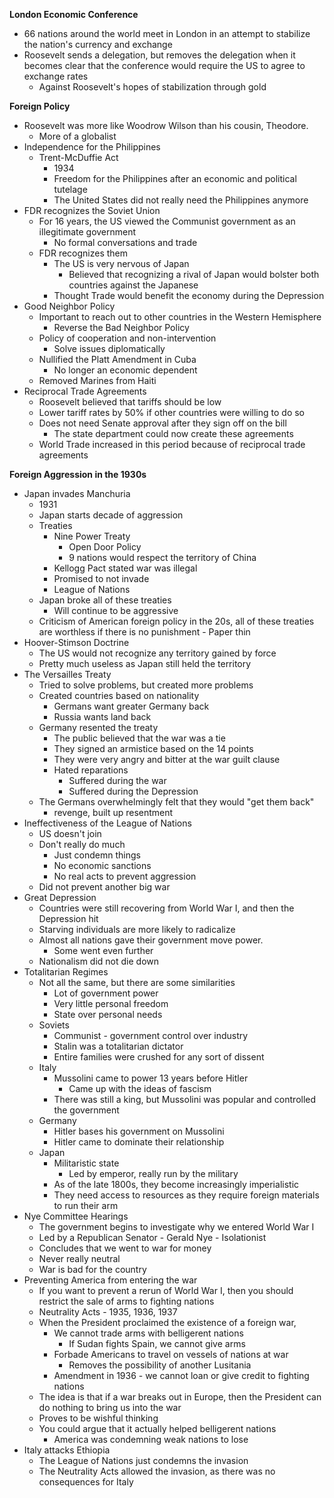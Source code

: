 **London Economic Conference**
- 66 nations around the world meet in London in an attempt to stabilize the nation's currency and exchange
- Roosevelt sends a delegation, but removes the delegation when it becomes clear that the conference would require the US to agree to exchange rates
	- Against Roosevelt's hopes of stabilization through gold

**Foreign Policy**
- Roosevelt was more like Woodrow Wilson than his cousin, Theodore. 
	- More of a globalist
- Independence for the Philippines
	- Trent-McDuffie Act
		- 1934
		- Freedom for the Philippines after an economic and political tutelage 
		- The United States did not really need the Philippines anymore
- FDR recognizes the Soviet Union
	- For 16 years, the US viewed the Communist government as an illegitimate government
		- No formal conversations and trade
	- FDR recognizes them
		- The US is very nervous of Japan
			- Believed that recognizing a rival of Japan would bolster both countries against the Japanese
		- Thought Trade would benefit the economy during the Depression
- Good Neighbor Policy
	- Important to reach out to other countries in the Western Hemisphere
		- Reverse the Bad Neighbor Policy
	- Policy of cooperation and non-intervention
		- Solve issues diplomatically
	- Nullified the Platt Amendment in Cuba
		- No longer an economic dependent
	- Removed Marines from Haiti
- Reciprocal Trade Agreements
	- Roosevelt believed that tariffs should be low
	- Lower tariff rates by 50% if other countries were willing to do so
	- Does not need Senate approval after they sign off on the bill
		- The state department could now create these agreements
	- World Trade increased in this period because of reciprocal trade agreements

**Foreign Aggression in the 1930s**
- Japan invades Manchuria
	- 1931
	- Japan starts decade of aggression
	- Treaties
		- Nine Power Treaty
			- Open Door Policy
			- 9 nations would respect the territory of China
		- Kellogg Pact stated war was illegal
		- Promised to not invade
		- League of Nations
	- Japan broke all of these treaties
		- Will continue to be aggressive
	- Criticism of American foreign policy in the 20s, all of these treaties are worthless if there is no punishment - Paper thin
- Hoover-Stimson Doctrine
	- The US would not recognize any territory gained by force
	- Pretty much useless as Japan still held the territory
- The Versailles Treaty
	- Tried to solve problems, but created more problems
	- Created countries based on nationality
		- Germans want greater Germany back
		- Russia wants land back
	- Germany resented the treaty
		- The public believed that the war was a tie
		- They signed an armistice based on the 14 points
		- They were very angry and bitter at the war guilt clause
		- Hated reparations
			- Suffered during the war
			- Suffered during the Depression
	- The Germans overwhelmingly felt that they would "get them back"
		- revenge, built up resentment
- Ineffectiveness of the League of Nations
	- US doesn't join
	- Don't really do much
		- Just condemn things
		- No economic sanctions
		- No real acts to prevent aggression
	- Did not prevent another big war
- Great Depression
	- Countries were still recovering from World War I, and then the Depression hit
	- Starving individuals are more likely to radicalize
	- Almost all nations gave their government move power. 
		- Some went even further
	- Nationalism did not die down
- Totalitarian Regimes
	- Not all the same, but there are some similarities
		- Lot of government power
		- Very little personal freedom
		- State over personal needs
	- Soviets
		- Communist - government control over industry
		- Stalin was a totalitarian dictator
		- Entire families were crushed for any sort of dissent
	- Italy
		- Mussolini came to power 13 years before Hitler
			- Came up with the ideas of fascism
		- There was still a king, but Mussolini was popular and controlled the government
	- Germany
		- Hitler bases his government on Mussolini
		- Hitler came to dominate their relationship
	- Japan
		- Militaristic state
			- Led by emperor, really run by the military
		- As of the late 1800s, they become increasingly imperialistic
		- They need access to resources as they require foreign materials to run their arm
- Nye Committee Hearings
	- The government begins to investigate why we entered World War I
	- Led by a Republican Senator - Gerald Nye - Isolationist
	- Concludes that we went to war for money
	- Never really neutral
	- War is bad for the country
- Preventing America from entering the war
	- If you want to prevent a rerun of World War I, then you should restrict the sale of arms to fighting nations
	- Neutrality Acts - 1935, 1936, 1937
	- When the President proclaimed the existence of a foreign war,
		- We cannot trade arms with belligerent nations
			- If Sudan fights Spain, we cannot give arms
		- Forbade Americans to travel on vessels of nations at war
			- Removes the possibility of another Lusitania
		- Amendment  in 1936 - we cannot loan or give credit to fighting nations
	- The idea is that if a war breaks out in Europe, then the President can do nothing to bring us into the war
	- Proves to be wishful thinking
	- You could argue that it actually helped belligerent nations
		- America was condemning weak nations to lose
- Italy attacks Ethiopia
	- The League of Nations just condemns the invasion
	- The Neutrality Acts allowed the invasion, as there was no consequences for Italy
